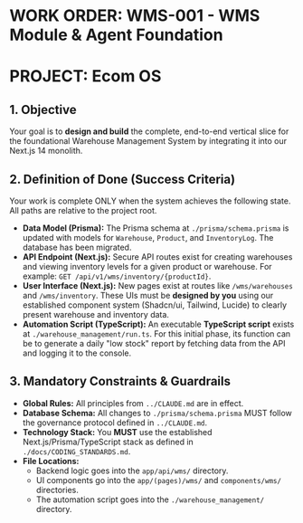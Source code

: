 # WORK ORDER: WMS-001 - WMS Module & Agent Foundation
# PROJECT: Ecom OS

## 1. Objective

Your goal is to **design and build** the complete, end-to-end vertical slice for the foundational Warehouse Management System by integrating it into our Next.js 14 monolith.

## 2. Definition of Done (Success Criteria)

Your work is complete ONLY when the system achieves the following state. All paths are relative to the project root.

*   **Data Model (Prisma):** The Prisma schema at `./prisma/schema.prisma` is updated with models for `Warehouse`, `Product`, and `InventoryLog`. The database has been migrated.
*   **API Endpoint (Next.js):** Secure API routes exist for creating warehouses and viewing inventory levels for a given product or warehouse. For example: `GET /api/v1/wms/inventory/{productId}`.
*   **User Interface (Next.js):** New pages exist at routes like `/wms/warehouses` and `/wms/inventory`. These UIs must be **designed by you** using our established component system (Shadcn/ui, Tailwind, Lucide) to clearly present warehouse and inventory data.
*   **Automation Script (TypeScript):** An executable **TypeScript script** exists at `./warehouse_management/run.ts`. For this initial phase, its function can be to generate a daily "low stock" report by fetching data from the API and logging it to the console.

## 3. Mandatory Constraints & Guardrails
*   **Global Rules:** All principles from `../CLAUDE.md` are in effect.
*   **Database Schema:** All changes to `./prisma/schema.prisma` MUST follow the governance protocol defined in `../CLAUDE.md`.
*   **Technology Stack:** You **MUST** use the established Next.js/Prisma/TypeScript stack as defined in `./docs/CODING_STANDARDS.md`.
*   **File Locations:**
    *   Backend logic goes into the `app/api/wms/` directory.
    *   UI components go into the `app/(pages)/wms/` and `components/wms/` directories.
    *   The automation script goes into the `./warehouse_management/` directory.
